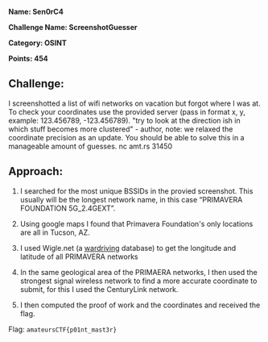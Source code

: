 **Name: Sen0rC4**

**Challenge Name: ScreenshotGuesser**

**Category: OSINT**

**Points: 454**



## Challenge:

I screenshotted a list of wifi networks on vacation but forgot where I was at.
To check your coordinates use the provided server (pass in format x, y, example: 123.456789, -123.456789).
"try to look at the direction ish in which stuff becomes more clustered" - author, note: we relaxed the coordinate precision as an update.
You should be able to solve this in a manageable amount of guesses.
nc amt.rs 31450

## Approach:

1. I searched for the most unique BSSIDs in the provied screenshot. This usually will be the longest network name, in this case “PRIMAVERA FOUNDATION 5G_2.4GEXT”. 

2. Using google maps I found that Primavera Foundation's only locations are all in Tucson, AZ.

3. I used Wigle.net (a [wardriving](https://en.wikipedia.org/wiki/Wardriving) database) to get the longitude and latitude of all PRIMAVERA networks

4. In the same geological area of the PRIMAERA networks, I then used the strongest signal wireless network to find a more accurate coordinate to submit, for this I used the CenturyLink network.

5. I then computed the proof of work and the coordinates and received the flag.

Flag: `amateursCTF{p01nt_mast3r}`









